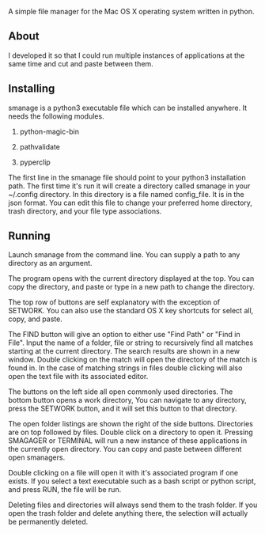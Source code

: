 A simple file manager for the Mac OS X operating system written in python.

## About

I developed it so that I could run multiple instances of applications at the same time and cut and paste between them.

## Installing

smanage  is a python3 executable file which can be installed anywhere.  It needs the following modules.

1. python-magic-bin

2. pathvalidate
3. pyperclip

The first line in the smanage file should point to your python3 installation path. The first time it's run it will create a directory called smanage in your ~/.config  directory. In this directory is a file named config_file. It is in the json format.  You can edit this file to change your preferred home directory, trash  directory, and  your file type associations.

## Running

Launch smanage from the command line. You can supply a path to any directory as an argument. 

The program opens with the current directory displayed at the top. You can copy the directory,  and paste or type in a new path to change the directory. 

The top row of buttons are self explanatory with the exception of SETWORK. You can also use the standard OS X key shortcuts for select all, copy, and paste.

The FIND button will give an option to either use "Find Path" or "Find in File". Input the name of a folder, file or string to recursively find all matches starting at the current directory. The search results are shown in a new window.  Double clicking on the match will open the directory of the match is found in.  In the case of matching strings in files double clicking will also open the text file with its associated editor.

The buttons on the left side all open commonly used directories. The bottom button opens a work directory,  You can navigate to any directory, press the SETWORK button,  and it will set this button to that directory.

The open folder listings are shown the right of the side buttons. Directories are on top followed by files. Double click on a directory to open it. Pressing SMAGAGER or TERMINAL will run a new instance of these applications in the currently open directory. You can copy and paste between different open smanagers.  

Double clicking on a file will open it with it's associated program if one exists. If you select a text executable such as a bash script or python script, and press RUN, the file will be run. 

Deleting files and directories will always send them to the trash folder. If you open the trash folder and delete anything there, the selection will actually be permanently deleted.

